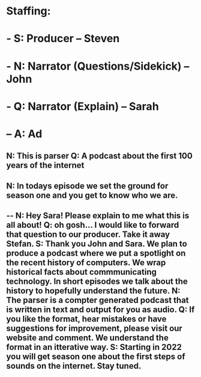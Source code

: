 
# Staffing: 
# - S: Producer – Steven
# - N: Narrator (Questions/Sidekick) – John
# - Q: Narrator (Explain) – Sarah
# – A: Ad

N: This is parser
Q: A podcast about the first 100 years of the internet
--
N: In todays episode we set the ground for season one and you get to know who we are. 
--
--
N: Hey Sara! Please explain to me what this is all about!
Q: oh gosh... I would like to forward that question to our producer. Take it away Stefan.
S: Thank you John and Sara. We plan to produce a podcast where we put a spotlight on the recent history of computers. We wrap historical facts about commmunicating technology. In short episodes we talk about the history to hopefully understand the future.
N: The parser is a compter generated podcast that is written in text and output for you as audio. 
Q: If you like the format, hear mistakes or have suggestions for improvement, please visit our website and comment. We understand the format in an itterative way.
S: Starting in 2022 you will get season one about the first steps of sounds on the internet. Stay tuned.
--